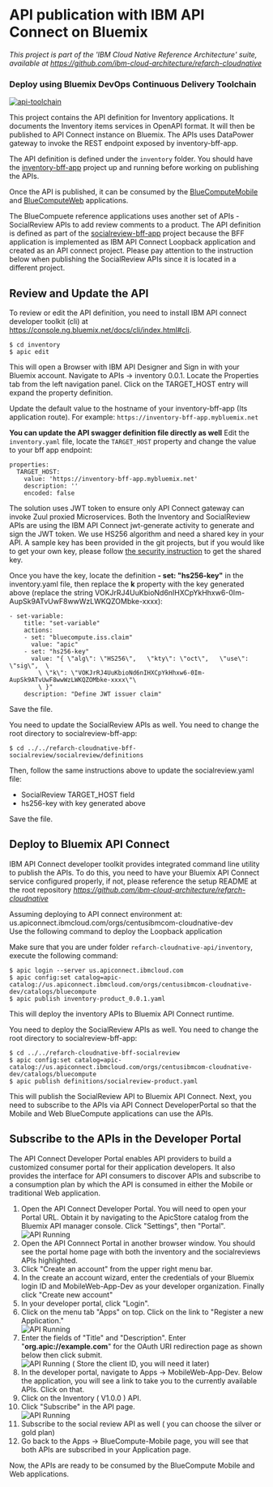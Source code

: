 # API publication with IBM API Connect on Bluemix

*This project is part of the 'IBM Cloud Native Reference Architecture' suite, available at
https://github.com/ibm-cloud-architecture/refarch-cloudnative*

### Deploy using Bluemix DevOps Continuous Delivery Toolchain
[![api-toolchain](https://new-console.ng.bluemix.net/devops/graphics/create_toolchain_button.png)](https://new-console.ng.bluemix.net/devops/setup/deploy/?repository=https://github.com/ibm-cloud-architecture/refarch-cloudnative-api.git&branch=integration)

This project contains the API definition for Inventory applications. It documents the Inventory items services in OpenAPI format. It will then be published to API Connect instance on Bluemix. The APIs uses DataPower gateway to invoke the REST endpoint exposed by inventory-bff-app.

The API definition is defined under the `inventory` folder.
You should have the [inventory-bff-app](https://github.com/ibm-cloud-architecture/refarch-cloudnative-bff-inventory) project up and running before working on publishing the APIs.

Once the API is published, it can be consumed by the [BlueComputeMobile](https://github.com/ibm-cloud-architecture/refarch-cloudnative-bluecompute-mobile) and [BlueComputeWeb](https://github.com/ibm-cloud-architecture/refarch-cloudnative-bluecompute-web) applications.


The BlueCompuete reference applications uses another set of APIs - SocialReview APIs to add review comments to a product. The API definition is defined as part of the [socialreview-bff-app](https://github.com/ibm-cloud-architecture/refarch-cloudnative-bff-socialreview) project because the BFF application is implemented as IBM API Connect Loopback application and created as an API connect project. Please pay attention to the instruction below when publishing the SocialReview APIs since it is located in a different project.

## Review and Update the API

To review or edit the API definition, you need to install IBM API connect developer toolkit (cli) at https://console.ng.bluemix.net/docs/cli/index.html#cli.

  `$ cd inventory`  
  `$ apic edit`  

This will open a Browser with IBM API Designer and Sign in with your Bluemix account.
Navigate to APIs -> inventory 0.0.1. Locate the Properties tab from the left navigation panel. Click on the TARGET_HOST entry will expand the property definition.

Update the default value to the hostname of your inventory-bff-app (Its application route). For example:
  `https://inventory-bff-app.mybluemix.net`

**You can update the API swagger definition file directly as well**
Edit the `inventory.yaml` file, locate the `TARGET_HOST` property and change the value to your bff app endpoint:

```
properties:
  TARGET_HOST:
    value: 'https://inventory-bff-app.mybluemix.net'
    description: ''
    encoded: false
```

The solution uses JWT token to ensure only API Connect gateway can invoke Zuul proxied Microservices. Both the Inventory and SocialReview APIs are using the IBM API Connect jwt-generate activity to generate and sign the JWT token. We use HS256 algorithm and need a shared key in your API. A sample key has been provided in the git projects, but if you would like to get your own key, please follow [the security instruction](https://github.com/ibm-cloud-architecture/refarch-cloudnative/blob/master/static/security.md#generate-jwt-shared-key) to get the shared key.

Once you have the key, locate the definition **- set: "hs256-key"** in the inventory.yaml file, then replace the **k** property with the key generated above (replace the string VOKJrRJ4UuKbioNd6nIHXCpYkHhxw6-0Im-AupSk9ATvUwF8wwWzLWKQZOMbke-xxxx):

```
- set-variable:
    title: "set-variable"
    actions:
    - set: "bluecompute.iss.claim"
      value: "apic"
    - set: "hs256-key"
      value: "{ \"alg\": \"HS256\",   \"kty\": \"oct\",   \"use\": \"sig\",  \
        \ \"k\": \"VOKJrRJ4UuKbioNd6nIHXCpYkHhxw6-0Im-AupSk9ATvUwF8wwWzLWKQZOMbke-xxxx\"\
        \ }"
    description: "Define JWT issuer claim"

```

Save the file.

You need to update the SocialReview APIs as well. You need to change the root directory to socialreview-bff-app:

  `$ cd ../../refarch-cloudnative-bff-socialreview/socialreview/definitions`  

Then, follow the same instructions above to update the socialreview.yaml file:
- SocialReview TARGET_HOST field
- hs256-key with key generated above

Save the file.

## Deploy to Bluemix API Connect

IBM API Connect developer toolkit provides integrated command line utility to publish the APIs. To do this, you need to have your Bluemix API Connect service configured properly, if not, please reference the setup README at the root repository *https://github.com/ibm-cloud-architecture/refarch-cloudnative*

Assuming deploying to API connect environment at: us.apiconnect.ibmcloud.com/orgs/centusibmcom-cloudnative-dev  
Use the following command to deploy the Loopback application

Make sure that you are under folder `refarch-cloudnative-api/inventory`, execute the following command:

   `$ apic login --server us.apiconnect.ibmcloud.com`  
   `$ apic config:set catalog=apic-catalog://us.apiconnect.ibmcloud.com/orgs/centusibmcom-cloudnative-dev/catalogs/bluecompute`  
   `$ apic publish inventory-product_0.0.1.yaml`

This will deploy the inventory APIs to Bluemix API Connect runtime.

You need to deploy the SocialReview APIs as well. You need to change the root directory to socialreview-bff-app:

  `$ cd ../../refarch-cloudnative-bff-socialreview`  
  `$ apic config:set catalog=apic-catalog://us.apiconnect.ibmcloud.com/orgs/centusibmcom-cloudnative-dev/catalogs/bluecompute`  
  `$ apic publish definitions/socialreview-product.yaml`  


This will publish the SocialReview API to Bluemix API Connect.
Next, you need to subscribe to the APIs via API Connect DeveloperPortal so that the Mobile and Web BlueCompute applications can use the APIs.

## Subscribe to the APIs in the Developer Portal

The API Connect Developer Portal enables API providers to build a customized consumer portal for their application developers. It also provides the interface for API consumers to discover APIs and subscribe to a consumption plan by which the API is consumed in either the Mobile or traditional Web application.

1. Open the API Connect Developer Portal. You will need to open your Portal URL. Obtain it by navigating to the ApicStore catalog from the Bluemix API manager console. Click "Settings", then "Portal". ![API Running](static/imgs/bluemix_15.png?raw=true)  
2. Open the API Connnect Portal in another browser window. You should see the portal home page with both the inventory and the socialreviews APIs highlighted.  
3. Click "Create an account" from the upper right menu bar.  
4. In the create an account wizard, enter the credentials of your Bluemix login ID and MobileWeb-App-Dev as your developer organization. Finally click "Create new account"  
5. In your developer portal, click "Login".  
6. Click on the menu tab "Apps" on top. Click on the link to "Register a new Application."  
![API Running](static/imgs/bluemix_16.png?raw=true)  
7. Enter the fields of "Title" and "Description". Enter "**org.apic://example.com**" for the OAuth URI redirection page as shown below then click submit.  
![API Running](static/imgs/bluemix_17.png?raw=true) ( Store the client ID, you will need it later)  
8. In the developer portal, navigate to Apps -> MobileWeb-App-Dev. Below the application, you will see a link to take you to the currently available APIs. Click on that.  
9. Click on the Inventory ( V1.0.0 ) API.  
10. Click "Subscribe" in the API page.  
![API Running](static/imgs/bluemix_18.png?raw=true)   
11. Subscribe to the social review API as well ( you can choose the silver or gold plan)  
12. Go back to the Apps -> BlueCompute-Mobile page, you will see that both APIs are subscribed in your Application page.  

Now, the APIs are ready to be consumed by the BlueCompute Mobile and Web applications.
